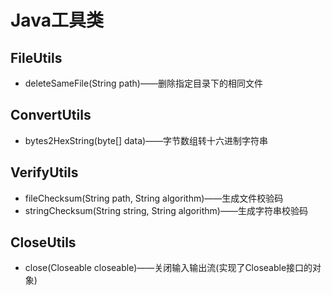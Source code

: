 # Java工具类

## FileUtils

* deleteSameFile(String path)——删除指定目录下的相同文件

## ConvertUtils

* bytes2HexString(byte[] data)——字节数组转十六进制字符串

## VerifyUtils

* fileChecksum(String path, String algorithm)——生成文件校验码
* stringChecksum(String string, String algorithm)——生成字符串校验码

## CloseUtils

* close(Closeable closeable)——关闭输入输出流(实现了Closeable接口的对象)
